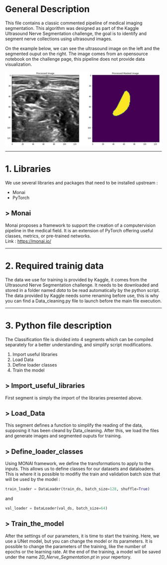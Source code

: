 # General Description  

This file contains a classic commented pipeline of medical imaging segmentation. This algorithm was designed as part of the Kaggle Ultrasound Nerve Segmentation challenge, the goal is to identify and segment nerve collections using ultrasound images.  

On the example below, we can see the ultrasound image on the left and the segmented ouput on the right. The image comes from an opensource notebook on the challenge page, this pipeline does not provide data visualization.
  
![alt text](Images\Image_Example.png "Image Example")  
  
  

---

# 1. Libraries  

We use several libraries and packages that need to be installed upstream :
- Monai
- PyTorch

## > Monai

Monai proposes a framework to support the creation of a computervision pipeline in the medical field. It is an extension of PyTorch offering useful classes, metrics, or pre-trained networks.  
Link : https://monai.io/


---

# 2. Required trainig data  

The data we use for training is provided by Kaggle, it comes from the Ultrasound Nerve Segmentation challenge. It needs to be downloaded and stored in a folder named *data* to be read automatically by the python script. The data provided by Kaggle needs some renaming before use, this is why you can find a Data_cleaning.py file to launch before the main file execution.

---

# 3. Python file description  

The Classification file is divided into 4 segments which can be compiled separately for a better understanding, and simplify script modifications.

1. Import useful libraries
2. Load Data
3. Define loader classes
4. Train the model



## > Import_useful_libraries  
First segment is simply the import of the libraries presented above.

## > Load_Data
This segment defines a function to simplify the reading of the data, supposing it has been cleand by Data_cleaning.
After this, we load the files and generate images and segmented ouputs for training.

## > Define_loader_classes
Using MONAI framework, we define the transformations to apply to the inputs. This allows us to define classes for our datasets and dataloaders. This is where it is possible to modifiy the train and validation batch size that will be used by the model :
```python
train_loader = DataLoader(train_ds, batch_size=128, shuffle=True)
```  
and  
```python
val_loader = DataLoader(val_ds, batch_size=64)
```  

## > Train_the_model
After the settings of our parameters, it is time to start the training. Here, we use a UNet model, but you can change the model or its parameters.
It is possible to change the parameters of the training, like the number of epochs or the learning rate.
At the end of the training, a model will be saved under the name *2D_Nerve_Segmentation.pt* in your repertory.

